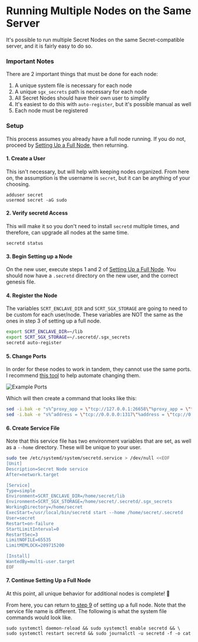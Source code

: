 # Running Multiple Nodes on the Same Server

It's possible to run multiple Secret Nodes on the same Secret-compatible server, and it is fairly easy to do so.

### Important Notes

There are 2 important things that must be done for each node:

1. A unique system file is necessary for each node
2. A unique `sgx_secrets` path is necessary for each node
3. All Secret Nodes should have their own user to simplify
4. It's easiest to do this with `auto-register`, but it's possible manual as well
5. Each node must be registered

### Setup

This process assumes you already have a full node running. If you do not, proceed by [Setting Up a Full Node](../../setting-up-a-node-validator/node-setup/setup-full-node.md), then returning.

#### 1. Create a User

This isn't necessary, but will help with keeping nodes organized. From here on, the assumption is the username is `secret`, but it can be anything of your choosing.

```
adduser secret
usermod secret -aG sudo
```

#### 2. Verify secretd Access

This will make it so you don't need to install `secretd` multiple times, and therefore, can upgrade all nodes at the same time.

```
secretd status
```

#### 3. Begin Setting up a Node

On the new user, execute steps 1 and 2 of [Setting Up a Full Node](../../setting-up-a-node-validator/node-setup/setup-full-node.md). You should now have a `.secretd` directory on the new user, and the correct genesis file.

#### 4. Register the Node

The variables `SCRT_ENCLAVE_DIR` and `SCRT_SGX_STORAGE` are going to need to be custom for each user/node. These variables are NOT the same as the ones in step 3 of setting up a full node.

```bash
export SCRT_ENCLAVE_DIR=~/lib
export SCRT_SGX_STORAGE=~/.secretd/.sgx_secrets
secretd auto-register
```

#### 5. Change Ports

In order for these nodes to work in tandem, they cannot use the same ports. I recommend [this tool](https://cch.79anvi.com/) to help automate changing them.

![Example Ports](<../../../../.gitbook/assets/Screen Shot 2022-07-04 at 3.57.33 PM.png>)

Which will then create a command that looks like this:

```bash
sed -i.bak -e "s%^proxy_app = \"tcp://127.0.0.1:26658\"%proxy_app = \"tcp://127.0.0.1:10658\"%; s%^laddr = \"tcp://127.0.0.1:26657\"%laddr = \"tcp://127.0.0.1:10657\"%; s%^pprof_laddr = \"localhost:6060\"%pprof_laddr = \"localhost:10060\"%; s%^laddr = \"tcp://0.0.0.0:26656\"%laddr = \"tcp://0.0.0.0:10656\"%; s%^prometheus_listen_addr = \":26660\"%prometheus_listen_addr = \":10660\"%" $HOME/.secretd/config/config.toml && \
sed -i.bak -e "s%^address = \"tcp://0.0.0.0:1317\"%address = \"tcp://0.0.0.0:10317\"%; s%^address = \":8080\"%address = \":10080\"%; s%^address = \"0.0.0.0:9090\"%address = \"0.0.0.0:10090\"%; s%^address = \"0.0.0.0:9091\"%address = \"0.0.0.0:10091\"%" $HOME/.secretd/config/app.toml
```

#### 6. Create Service File

Note that this service file has two environment variables that are set, as well as a `--home` directory. These will be unique to your user.

```bash
sudo tee /etc/systemd/system/secretd.service > /dev/null <<EOF
[Unit]
Description=Secret Node service
After=network.target

[Service]
Type=simple
Environment=SCRT_ENCLAVE_DIR=/home/secret/lib
Environment=SCRT_SGX_STORAGE=/home/secret/.secretd/.sgx_secrets
WorkingDirectory=/home/secret
ExecStart=/usr/local/bin/secretd start --home /home/secret/.secretd
User=secret
Restart=on-failure
StartLimitInterval=0
RestartSec=3
LimitNOFILE=65535
LimitMEMLOCK=209715200

[Install]
WantedBy=multi-user.target
EOF
```

#### 7. Continue Setting Up a Full Node

At this point, all unique behavior for additional nodes is complete! :tada:

From here, you can return to[ step 9](../../setting-up-a-node-validator/node-setup/setup-full-node.md) of setting up a full node. Note that the service file name is different. The following is what the system file commands would look like.

```
sudo systemctl daemon-reload && sudo systemctl enable secretd && \
sudo systemctl restart secretd && sudo journalctl -u secretd -f -o cat
```
